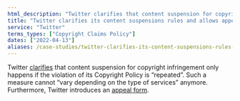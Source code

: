 ```yaml
---
html_description: "Twitter clarifies that content suspension for copyright infringement only happens if the violation of its Copyright Policy is repeated."
title: "Twitter clarifies its content suspensions rules and allows appeal"
service: "Twitter"
terms_types: ["Copyright Claims Policy"]
dates: ["2022-04-13"]
aliases: /case-studies/twitter-clarifies-its-content-suspensions-rules-and-allows-appeal
---
```


Twitter <a target="_blank" rel="noopener" href="https://github.com/OpenTermsArchive/france-elections-versions/commit/7460a0728476c0835c20ef973e113674b450ddc7?diff=split">clarifies</a> that content suspension for copyright infringement only happens if the violation of its Copyright Policy is “repeated”. Such a measure cannot “vary depending on the type of services” anymore. Furthermore, Twitter introduces an <a target="_blank" rel="noopener" href="https://help.twitter.com/forms/general?subtopic=suspended">appeal form</a>.
